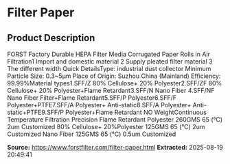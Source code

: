 # Filter Paper

## Product Description

FORST Factory Durable HEPA Filter Media Corrugated Paper Rolls in Air Filtration1 Import and domestic material 2 Supply pleated filter material 3 The different width Quick DetailsType: industrial dust collector Minimum Particle Size: 0.3~5μm Place of Origin: Suzhou China (Mainland) Efficiency: 99.99%Material types1.SFF/Z 80% Cellulose+ 20% Polyester2.SFF/ZF 80% Cellulose+ 20% Polyester+Flame Retardant3.SFF/N Nano Fiber 4.SFF/NF Nano Fiber Filter+Flame Retardant5.SFF/P Polyester6.SFF/F Polyester+PTFE7.SFF/A Polyester+ Anti-static8.SFF/A Polyester+ Anti-static+PTFE9.SFF/P Polyester+Flame Retardant NO WeightContinuous Temperature Filtration Precision Flame Retardant Polyester 260GMS 65 (°C) 2um Customized 80% Cellulose+ 20%Polyester 125GMS 65 (°C) 2um Customized Nano Fiber 125GMS 65 (°C) 0.5um Customized

**Source:** https://www.forstfilter.com/filter-paper.html
**Extracted:** 2025-08-19 20:49:41
